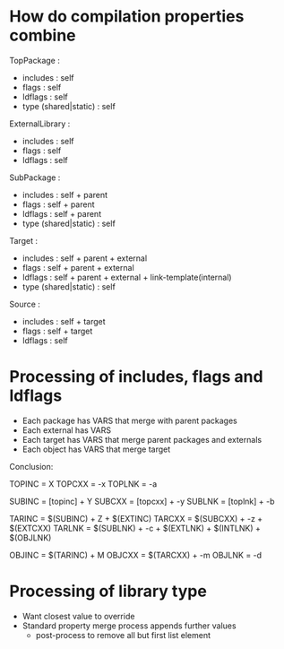 # How do compilation properties combine

TopPackage :
  - includes : self
  - flags : self
  - ldflags : self
  - type (shared|static) : self

ExternalLibrary :
  - includes : self
  - flags : self
  - ldflags : self

SubPackage :
  - includes : self + parent
  - flags : self + parent
  - ldflags : self + parent
  - type (shared|static) : self

Target :
  - includes : self + parent + external
  - flags : self + parent + external
  - ldflags : self + parent + external + link-template(internal)
  - type (shared|static) : self

Source :
  - includes : self + target
  - flags : self + target
  - ldflags : self

# Processing of includes, flags and ldflags

* Each package has VARS that merge with parent packages
* Each external has VARS
* Each target has VARS that merge parent packages and 
  externals
* Each object has VARS that merge target

Conclusion:

TOPINC = X
TOPCXX = -x
TOPLNK = -a

SUBINC = [topinc] + Y
SUBCXX = [topcxx] + -y
SUBLNK = [toplnk] + -b

TARINC = $(SUBINC) + Z + $(EXTINC)
TARCXX = $(SUBCXX) + -z + $(EXTCXX)
TARLNK = $(SUBLNK) + -c + $(EXTLNK) + $(INTLNK) + $(OBJLNK)

OBJINC = $(TARINC) + M
OBJCXX = $(TARCXX) + -m
OBJLNK = -d

# Processing of library type

* Want closest value to override
* Standard property merge process appends further values
    * post-process to remove all but first list element
